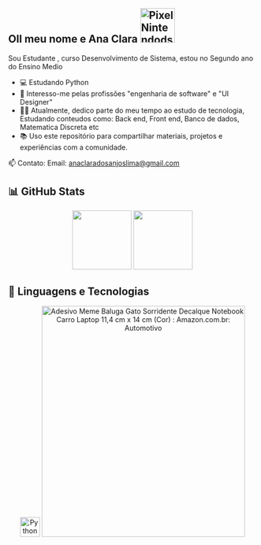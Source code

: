 ## OII meu nome e Ana Clara  <img src="https://i.pinimg.com/originals/ed/4f/ec/ed4fec2ec8edb40dbfd3a62a5850bbb9.gif" jsaction="" class="sFlh5c FyHeAf iPVvYb" style="max-width: 80px; height: 70px; margin: 0px; width: 70px;" alt="Pixel Nintendods Sticker by KawaiiPixelArts - Find &amp; Share on GIPHY" jsname="kn3ccd">

Sou Estudante , curso Desenvolvimento de Sistema, estou no Segundo ano do Ensino Medio 

- 💻 Estudando Python 
- 🔐 Interesso-me pelas profissões "engenharia de software" e "UI Designer"
- 👨‍🏫 Atualmente, dedico parte do meu tempo ao estudo de tecnologia, Estudando conteudos como: Back end, Front end, Banco de dados, Matematica Discreta etc
- 📚 Uso este repositório para compartilhar materiais, projetos e experiências com a comunidade.

📫 Contato:  Email: anaclaradosanjoslima@gmail.com 



## 📊 GitHub Stats

<p align="center">
  <img height="120em" src="https://github-readme-stats.vercel.app/api?username=Anaclaradojao&show_icons=true&theme=tokyonight&hide_title=false" />
  <img height="120em" src="https://github-readme-stats.vercel.app/api/top-langs/?username=Anaclaradojao&layout=compact&theme=tokyonight" />
</p>

## 🚀 Linguagens e Tecnologias

<p align="center">
  <img src="https://cdn.jsdelivr.net/gh/devicons/devicon/icons/python/python-original.svg" height="40" alt="Python" />



<img src="https://m.media-amazon.com/images/I/61sphSaGTHL._AC_UF894,1000_QL80_.jpg" jsaction="" class="sFlh5c FyHeAf iPVvYb" style="max-width: 879px; height: 469px; margin: 0px; width: 412px;" alt="Adesivo Meme Baluga Gato Sorridente Decalque Notebook Carro Laptop 11,4 cm  x 14 cm (Cor) : Amazon.com.br: Automotivo" jsname="kn3ccd">
